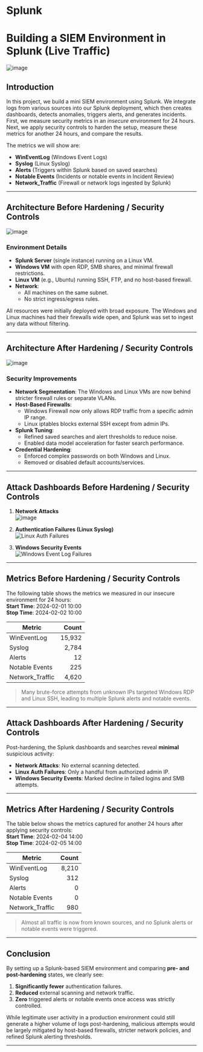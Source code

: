 # Splunk  
# Building a SIEM Environment in Splunk (Live Traffic)

![image](https://github.com/user-attachments/assets/61ad46fc-30a7-4953-b94f-12ed976adbcc)


## Introduction

In this project, we build a mini SIEM environment using Splunk. We integrate logs from various sources into our Splunk deployment, which then creates dashboards, detects anomalies, triggers alerts, and generates incidents. First, we measure security metrics in an *insecure* environment for 24 hours. Next, we apply security controls to harden the setup, measure these metrics for another 24 hours, and compare the results.

The metrics we will show are:

- **WinEventLog** (Windows Event Logs)
- **Syslog** (Linux Syslog)
- **Alerts** (Triggers within Splunk based on saved searches)
- **Notable Events** (Incidents or notable events in Incident Review)
- **Network_Traffic** (Firewall or network logs ingested by Splunk)

---

## Architecture Before Hardening / Security Controls

![image](https://github.com/user-attachments/assets/36b28fc6-0410-4d2d-bfd0-4ebda1164477)


### Environment Details

- **Splunk Server** (single instance) running on a Linux VM.  
- **Windows VM** with open RDP, SMB shares, and minimal firewall restrictions.  
- **Linux VM** (e.g., Ubuntu) running SSH, FTP, and no host-based firewall.  
- **Network**: 
  - All machines on the same subnet.  
  - No strict ingress/egress rules.  

All resources were initially deployed with broad exposure. The Windows and Linux machines had their firewalls wide open, and Splunk was set to ingest any data without filtering.

---

## Architecture After Hardening / Security Controls

![image](https://github.com/user-attachments/assets/0f91b7a0-7caf-434e-a130-706f6342c634)



### Security Improvements

- **Network Segmentation**: The Windows and Linux VMs are now behind stricter firewall rules or separate VLANs.  
- **Host-Based Firewalls**:  
  - Windows Firewall now only allows RDP traffic from a specific admin IP range.  
  - Linux iptables blocks external SSH except from admin IPs.  
- **Splunk Tuning**:  
  - Refined saved searches and alert thresholds to reduce noise.  
  - Enabled data model acceleration for faster search performance.  
- **Credential Hardening**:  
  - Enforced complex passwords on both Windows and Linux.  
  - Removed or disabled default accounts/services.

---

## Attack Dashboards Before Hardening / Security Controls

1. **Network Attacks**  
   ![image](https://github.com/user-attachments/assets/a46575e8-8417-4194-9f58-8b6205475fc6)


2. **Authentication Failures (Linux Syslog)**  
   ![Linux Auth Failures](https://i.imgur.com/7f7ZaMx.png)

3. **Windows Security Events**  
   ![Windows Event Log Failures](https://i.imgur.com/uFKppWA.png)

---

## Metrics Before Hardening / Security Controls

The following table shows the metrics we measured in our insecure environment for 24 hours:  
**Start Time**: 2024-02-01 10:00  
**Stop Time**: 2024-02-02 10:00

| Metric          | Count  |
|-----------------|-------:|
| WinEventLog     | 15,932 |
| Syslog          | 2,784  |
| Alerts          | 12     |
| Notable Events  | 225    |
| Network_Traffic | 4,620  |

> Many brute-force attempts from unknown IPs targeted Windows RDP and Linux SSH, leading to multiple Splunk alerts and notable events.

---

## Attack Dashboards After Hardening / Security Controls

Post-hardening, the Splunk dashboards and searches reveal **minimal** suspicious activity:

- **Network Attacks**: No external scanning detected.
- **Linux Auth Failures**: Only a handful from authorized admin IP.
- **Windows Security Events**: Marked decline in failed logins and SMB attempts.

---

## Metrics After Hardening / Security Controls

The table below shows the metrics captured for another 24 hours after applying security controls:  
**Start Time**: 2024-02-04 14:00  
**Stop Time**: 2024-02-05 14:00

| Metric          | Count |
|-----------------|------:|
| WinEventLog     | 8,210 |
| Syslog          | 312   |
| Alerts          | 0     |
| Notable Events  | 0     |
| Network_Traffic | 980   |

> Almost all traffic is now from known sources, and no Splunk alerts or notable events were triggered.

---

## Conclusion

By setting up a Splunk-based SIEM environment and comparing **pre- and post-hardening** states, we clearly see:

1. **Significantly fewer** authentication failures.  
2. **Reduced** external scanning and network traffic.  
3. **Zero** triggered alerts or notable events once access was strictly controlled.

While legitimate user activity in a production environment could still generate a higher volume of logs post-hardening, malicious attempts would be largely mitigated by host-based firewalls, stricter network policies, and refined Splunk alerting thresholds.

---
